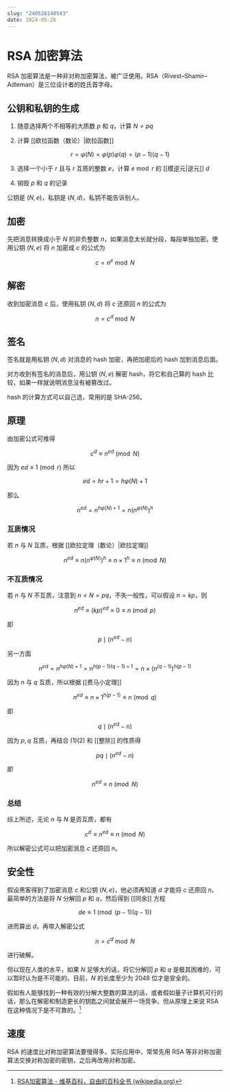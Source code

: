 ```yaml
---
slug: "240526140543"
date: 2024-05-26
---
```


# RSA 加密算法

RSA 加密算法是一种非对称加密算法，被广泛使用。RSA（Rivest–Shamir–Adleman）是三位设计者的姓氏首字母。

## 公钥和私钥的生成

1. 随意选择两个不相等的大质数 $p$ 和 $q$，计算 $N=pq$
2. 计算 [[欧拉函数（数论）|欧拉函数]]

    $$
    r = \varphi(N)=\varphi(p)\varphi(q)=(p-1)(q-1)
    $$

3. 选择一个小于 $r$ 且与 $r$ 互质的整数 $e$，计算 $e \bmod r$ 的 [[模逆元|逆元]] $d$
4. 销毁 $p$ 和 $q$ 的记录

公钥是 $(N,e)$，私钥是 $(N,d)$，私钥不能告诉别人。

## 加密

先把消息转换成小于 $N$ 的非负整数 $n$，如果消息太长就分段，每段单独加密。使用公钥 $(N,e)$ 将 $n$ 加密成 $c$ 的公式为

$$
c = n^e \bmod N
$$

## 解密

收到加密消息 $c$ 后，使用私钥 $(N,d)$ 将 $c$ 还原回 $n$ 的公式为

$$
n = c^d \bmod N
$$

## 签名

签名就是用私钥 $(N,d)$ 对消息的 hash 加密，再把加密后的 hash 加到消息后面。

对方收到有签名的消息后，用公钥 $(N,e)$ 解密 hash，将它和自己算的 hash 比较，如果一样就说明消息没有被篡改过。

hash 的计算方式可以自己选，常用的是 SHA-256。

## 原理

由加密公式可推得

$$
c^d \equiv n^{ed} \pmod{N}
$$

因为 $ed \equiv 1 \pmod{r}$ 所以

$$
ed = hr+1 = h \varphi(N) + 1
$$

那么

$$
n^{ed} = n^{h \varphi(N) + 1} = n \left( n^{\varphi(N)} \right)^h
$$

### 互质情况

若 $n$ 与 $N$ 互质，根据 [[欧拉定理（数论）|欧拉定理]]

$$
n^{ed} \equiv n \left( n^{\varphi(N)} \right)^h \equiv n \times 1^h \equiv n \pmod{N}
$$

### 不互质情况

若 $n$ 与 $N$ 不互质，注意到 $n < N = pq$，不失一般性，可以假设 $n=kp$，则

$$
n^{ed} \equiv (kp)^{ed} \equiv 0 \equiv n \pmod{p}
$$

即

$$
p \mid (n^{ed} - n) \tag{1}
$$

另一方面

$$
n^{ed} = n^{h\varphi(N)+1} = n^{h(p-1)(q-1)+1} = n \times \left( n^{(q-1)} \right)^{h(p-1)}
$$

因为 $n$ 与 $q$ 互质，所以根据 [[费马小定理]]

$$
n^{ed} \equiv n \times 1^{h(p-1)} \equiv n \pmod{q}
$$

即

$$
q \mid (n^{ed} - n) \tag{2}
$$

因为 $p,q$ 互质，再结合 $(1)(2)$ 和 [[整除]] 的性质得

$$
pq \mid (n^{ed} - n)
$$

即

$$
n^{ed} \equiv n \pmod{N}
$$

### 总结

综上所述，无论 $n$ 与 $N$ 是否互质，都有

$$
c^d \equiv n^{ed} \equiv n \pmod{N}
$$

所以解密公式可以把加密消息 $c$ 还原回 $n$。

## 安全性

假设黑客得到了加密消息 $c$ 和公钥 $(N,e)$，他必须再知道 $d$ 才能将 $c$ 还原回 $n$。最简单的方法是将 $N$ 分解回 $p$ 和 $q$，然后得到 [[同余]] 方程

$$
de \equiv 1 \pmod{(p-1)(q-1)}
$$

进而算出 $d$，再带入解密公式

$$
n = c^d \bmod N
$$

进行破解。

但以现在人类的水平，如果 $N$ 足够大的话，将它分解回 $p$ 和 $q$ 是极其困难的，可以暂时认为是不可能的。目前，$N$ 的长度至少为 2048 位才是安全的。

假如有人能够找到一种有效的分解大整数的算法的话，或者假如量子计算机可行的话，那么在解密和制造更长的钥匙之间就会展开一场竞争。但从原理上来说 RSA 在这种情况下是不可靠的。[^1]

## 速度

RSA 的速度比对称加密算法要慢得多。实际应用中，常常先用 RSA 等非对称加密算法交换对称加密的密钥，之后再改用对称加密。

[^1]: [RSA加密算法 - 维基百科，自由的百科全书 (wikipedia.org)](https://zh.wikipedia.org/wiki/RSA%E5%8A%A0%E5%AF%86%E6%BC%94%E7%AE%97%E6%B3%95)
